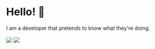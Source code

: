 # Hello! 👋

I am a developer that pretends to know what they're doing.

<img align="center" src="https://github-readme-stats.vercel.app/api/top-langs/?username=TmGL&theme=synthwave " />
<img align="center" src="https://github-readme-stats.vercel.app/api/?username=TmGL&theme=synthwave " />
